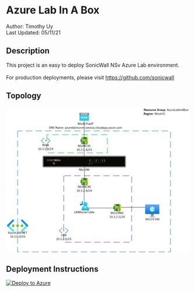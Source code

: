 # Azure Lab In A Box
Author: Timothy Uy
<br/>
Last Updated: 05/11/21

## Description
This project is an easy to deploy SonicWall NSv Azure Lab environment. 
<br/><br/>
For production deployments, please visit https://github.com/sonicwall

## Topology
![Alt text](topology.png)

## Deployment Instructions
[![Deploy to Azure](https://aka.ms/deploytoazurebutton)](https://portal.azure.com/#create/Microsoft.Template/uri/https%3A%2F%2Fraw.githubusercontent.com%2Ftuysnwl%2Fazurelabinabox%2Fmain%2FmainTemplate.json)

